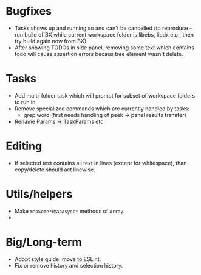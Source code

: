 # Bugfixes

- Tasks shows up and running so and can't be cancelled (to reproduce - run build
  of BX while current workspace folder is libebs, libdx etc., then try build
  again now from BX)
- After showing TODOs in side panel, removing some text which contains todo will
  cause assertion errors becaus tree element wasn't delete.

# Tasks

- Add multi-folder task which will prompt for subset of workspace folders to run
  in.
- Remove specialized commands which are currently handled by tasks:
  - grep word (first needs handling of peek -> panel results transfer)
- Rename Params -> TaskParams etc.

# Editing

- If selected text contains all text in lines (except for whitespace), than copy/delete
  should act linewise.

# Utils/helpers

- Make `mapSome*`/`mapAsync*` methods of `Array`.
-

# Big/Long-term

- Adopt style guide, move to ESLint.
- Fix or remove history and selection history.
